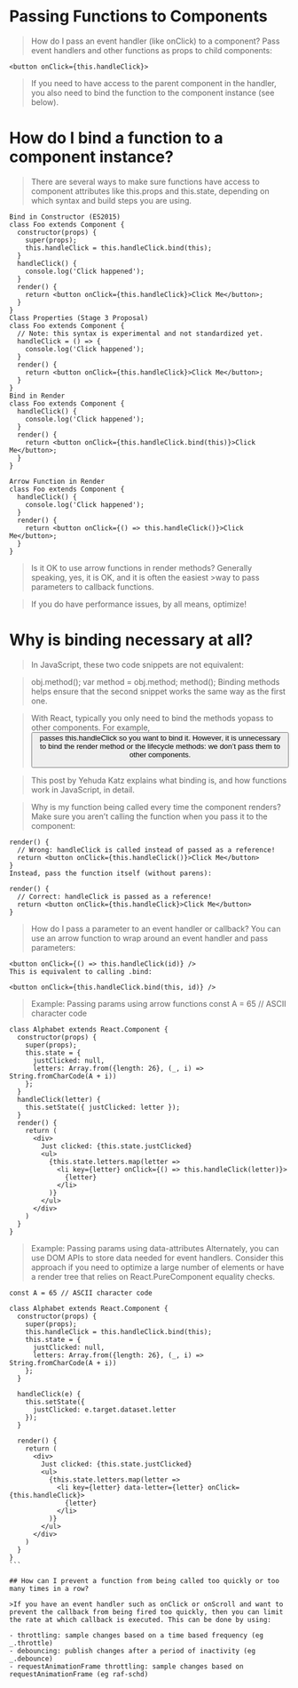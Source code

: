 # Passing Functions to Components

>How do I pass an event handler (like onClick) to a component?
Pass event handlers and other functions as props to child components:

```
<button onClick={this.handleClick}>
```

>If you need to have access to the parent component in the handler, you also need to bind the function to the component instance (see below).

# How do I bind a function to a component instance?

>There are several ways to make sure functions have access to component attributes like this.props and this.state, depending on which syntax and build steps you are using.

```
Bind in Constructor (ES2015)
class Foo extends Component {
  constructor(props) {
    super(props);
    this.handleClick = this.handleClick.bind(this);
  }
  handleClick() {
    console.log('Click happened');
  }
  render() {
    return <button onClick={this.handleClick}>Click Me</button>;
  }
}
Class Properties (Stage 3 Proposal)
class Foo extends Component {
  // Note: this syntax is experimental and not standardized yet.
  handleClick = () => {
    console.log('Click happened');
  }
  render() {
    return <button onClick={this.handleClick}>Click Me</button>;
  }
}
Bind in Render
class Foo extends Component {
  handleClick() {
    console.log('Click happened');
  }
  render() {
    return <button onClick={this.handleClick.bind(this)}>Click Me</button>;
  }
}
```

```
Arrow Function in Render
class Foo extends Component {
  handleClick() {
    console.log('Click happened');
  }
  render() {
    return <button onClick={() => this.handleClick()}>Click Me</button>;
  }
}
```

>Is it OK to use arrow functions in render methods?
>Generally speaking, yes, it is OK, and it is often the easiest >way to pass parameters to callback functions.

>If you do have performance issues, by all means, optimize!

# Why is binding necessary at all?

>In JavaScript, these two code snippets are not equivalent:

>obj.method();
>var method = obj.method;
>method();
>Binding methods helps ensure that the second snippet works the same way as the first one.

>With React, typically you only need to bind the methods yopass to other components. For example, <button onClick={this.handleClick}> passes this.handleClick so you want to bind it. However, it is unnecessary to bind the render method or the lifecycle methods: we don’t pass them to other components.

>This post by Yehuda Katz explains what binding is, and how functions work in JavaScript, in detail.

>Why is my function being called every time the component renders?
>Make sure you aren’t calling the function when you pass it to the component:

```
render() {
  // Wrong: handleClick is called instead of passed as a reference!
  return <button onClick={this.handleClick()}>Click Me</button>
}
Instead, pass the function itself (without parens):

render() {
  // Correct: handleClick is passed as a reference!
  return <button onClick={this.handleClick}>Click Me</button>
}
```

>How do I pass a parameter to an event handler or callback?
You can use an arrow function to wrap around an event handler and pass parameters:

```
<button onClick={() => this.handleClick(id)} />
This is equivalent to calling .bind:

<button onClick={this.handleClick.bind(this, id)} />
```

>Example: Passing params using arrow functions
const A = 65 // ASCII character code

```
class Alphabet extends React.Component {
  constructor(props) {
    super(props);
    this.state = {
      justClicked: null,
      letters: Array.from({length: 26}, (_, i) => String.fromCharCode(A + i))
    };
  }
  handleClick(letter) {
    this.setState({ justClicked: letter });
  }
  render() {
    return (
      <div>
        Just clicked: {this.state.justClicked}
        <ul>
          {this.state.letters.map(letter =>
            <li key={letter} onClick={() => this.handleClick(letter)}>
              {letter}
            </li>
          )}
        </ul>
      </div>
    )
  }
}
```

>Example: Passing params using data-attributes
Alternately, you can use DOM APIs to store data needed for event handlers. Consider this approach if you need to optimize a large number of elements or have a render tree that relies on React.PureComponent equality checks.

````
const A = 65 // ASCII character code

class Alphabet extends React.Component {
  constructor(props) {
    super(props);
    this.handleClick = this.handleClick.bind(this);
    this.state = {
      justClicked: null,
      letters: Array.from({length: 26}, (_, i) => String.fromCharCode(A + i))
    };
  }

  handleClick(e) {
    this.setState({
      justClicked: e.target.dataset.letter
    });
  }

  render() {
    return (
      <div>
        Just clicked: {this.state.justClicked}
        <ul>
          {this.state.letters.map(letter =>
            <li key={letter} data-letter={letter} onClick={this.handleClick}>
              {letter}
            </li>
          )}
        </ul>
      </div>
    )
  }
}
```

## How can I prevent a function from being called too quickly or too many times in a row?

>If you have an event handler such as onClick or onScroll and want to prevent the callback from being fired too quickly, then you can limit the rate at which callback is executed. This can be done by using:

- throttling: sample changes based on a time based frequency (eg _.throttle)
- debouncing: publish changes after a period of inactivity (eg _.debounce)
- requestAnimationFrame throttling: sample changes based on requestAnimationFrame (eg raf-schd)